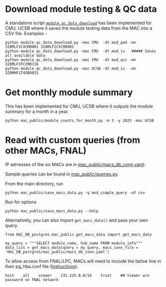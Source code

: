 # Download module testing & QC data
A standalone script [`module_qc_data_download`](https://github.com/cmu-hgc-mac/HGC_DB_postgres/blob/main/mac_public/module_qc_data_download.py) has been implemented for CMU, UCSB where it saves the module testing data from the MAC into a CSV file. Examples - 
```
python module_qc_data_download.py -mac CMU  -dt mod_ped -mn 320MLF2CXCM0001 320MLF2CXCM0002
python module_qc_data_download.py -mac CMU  -dt mod_iv   ##### Saves all available data
python module_qc_data_download.py -mac CMU  -dt mod_qcs -mn 320MLF3TCCM0116
python module_qc_data_download.py -mac UCSB -dt mod_iv  -mn 320MHF1T4SB0015
```

# Get monthly module summary
This has been implemented for CMU, UCSB where it outputs the module summary for a month in a year.
```
python mac_public/module_counts_for_month.py -m 3 -y 2025 -mac UCSB
```

# Read with custom queries (from other MACs, FNAL)

IP adrresses of the six MACs are in [mac_public/macs_db_conn.yaml](https://github.com/cmu-hgc-mac/HGC_DB_postgres/blob/main/mac_public/macs_db_conn.yaml).

Sample queries can be found in [mac_public/queries.py](https://github.com/cmu-hgc-mac/HGC_DB_postgres/blob/main/mac_public/queries.py).

From the main directory, run
```
python mac_public/save_macs_data.py -q mod_simple_query -of csv
```

Run for options
```
python mac_public/save_macs_data.py --help
```

Alternatively, you can also import `get_macs_data()` and pass your own query.
```
from HGC_DB_postgres.mac_public.get_macs_data import get_macs_data

my_query = """SELECT module_name, hxb_name FROM module_info"""
data_list = get_macs_data(query = my_query, macs_conn_file = 'HGC_DB_postgres/mac_public/macs_db_conn.yaml')
```
To allow access from FNAL/LPC, MACs will need to include the below line in their pg_hba.conf file ([Instructions](https://github.com/cmu-hgc-mac/HGC_DB_postgres/blob/main/documentation/pg_hba_documentation.md#example)). 
```
host    all    viewer    131.225.0.0/16    trust    ## Viewer w/o password on FNAL network
```
